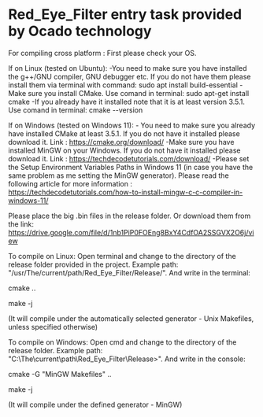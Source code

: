 # Red_Eye_Filter entry task provided by Ocado technology

For compiling cross platform :
  First please check your OS.     
     
If on Linux (tested on Ubuntu): 
    -You need to make sure you have installed the g++/GNU compiler, GNU debugger etc. If you do not have them please install them via terminal with command:
    sudo apt install build-essential
    -Make sure you install CMake. Use comand in terminal:
    sudo apt-get install cmake
    -If you already have it installed note that it is at least version 3.5.1. Use comand in terminal: 
    cmake --version
    
    
If on Windows (tested on Windows 11): 
    - You need to make sure you already have installed CMake at least 3.5.1.  If you do not have it installed please download it. Link : 
    https://cmake.org/download/
    -Make sure you have installed MinGW on your Windows. If you do not have it installed please download it. Link : 
    https://techdecodetutorials.com/download/ 
    -Please set the Setup Environment Variables Paths in Windows 11 (in case you have the same problem as me setting the MinGW generator). Please read the following article for more information :
    https://techdecodetutorials.com/how-to-install-mingw-c-c-compiler-in-windows-11/
    
    
Please place the big .bin files in the release folder. Or download them from the link: 
https://drive.google.com/file/d/1nb1PiP0FOEng8BxY4CdfOA2SSGVX2O6j/view

To compile on Linux:
Open terminal and change to the directory of the release folder provided in the project. Example path: "/usr/The/current/path/Red_Eye_Filter/Release/".
And write in the terminal:    

cmake ..    

make -j

(It will compile under the automatically selected generator - Unix Makefiles, unless specified otherwise)


To compile on Windows:
Open cmd and change to the directory of the release folder. Example path: "C:\The\current\path\Red_Eye_Filter\Release>".
And write in the console: 

cmake -G "MinGW Makefiles" ..

make -j

(It will compile under the defined generator - MinGW)
